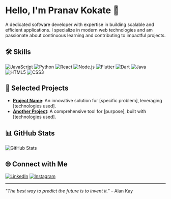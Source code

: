 # Hello, I'm **Pranav Kokate** 👋

A dedicated software developer with expertise in building scalable and efficient applications. I specialize in modern web technologies and am passionate about continuous learning and contributing to impactful projects.

## 🛠 Skills
![JavaScript](https://img.shields.io/badge/JavaScript-F7DF1E?style=flat-square&logo=javascript&logoColor=black)
![Python](https://img.shields.io/badge/Python-3776AB?style=flat-square&logo=python&logoColor=white)
![React](https://img.shields.io/badge/React-61DAFB?style=flat-square&logo=react&logoColor=white)
![Node.js](https://img.shields.io/badge/Node.js-339933?style=flat-square&logo=nodedotjs&logoColor=white)
![Flutter](https://img.shields.io/badge/Flutter-02569B?style=flat-square&logo=flutter&logoColor=white)
![Dart](https://img.shields.io/badge/Dart-0175C2?style=flat-square&logo=dart&logoColor=white)
![Java](https://img.shields.io/badge/Java-007396?style=flat-square&logo=java&logoColor=white)
![HTML5](https://img.shields.io/badge/HTML5-E34F26?style=flat-square&logo=html5&logoColor=white)
![CSS3](https://img.shields.io/badge/CSS3-1572B6?style=flat-square&logo=css3&logoColor=white)

## 🌟 Selected Projects
- **[Project Name](link)**: An innovative solution for [specific problem], leveraging [technologies used].
- **[Another Project](link)**: A comprehensive tool for [purpose], built with [technologies used].

## 📊 GitHub Stats
![GitHub Stats](https://github-readme-stats.vercel.app/api?username=yourusername&show_icons=true&theme=dark&hide_border=true&text_color=FFFFFF&icon_color=FF5733)


## 🌐 Connect with Me
[![LinkedIn](https://img.shields.io/badge/LinkedIn-0077B5?style=flat-square&logo=linkedin&logoColor=white)](https://www.linkedin.com/in/yourusername/)
[![Instagram](https://img.shields.io/badge/Instagram-E4405F?style=flat-square&logo=instagram&logoColor=white)](https://www.instagram.com/yourusername/)

---

_"The best way to predict the future is to invent it."_ – Alan Kay
